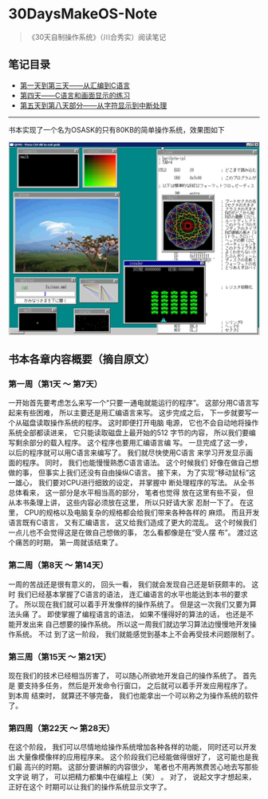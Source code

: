 # 30DaysMakeOS-Note
> 《30天自制操作系统》（川合秀实）阅读笔记

## 笔记目录

- [第一天到第三天——从汇编到C语言](./Note/01-03-Day-汇编到C语言.md)
- [第四天——C语言和画面显示的练习](./Note/04-Day-C语言和画面显示.md)
- [第五天到第八天部分——从字符显示到中断处理](./Note/05-08-Day-从字符显示初始化到中断处理.md)

---

书本实现了一个名为OSASK的只有80KB的简单操作系统，效果图如下

![](./Screen.png)

## 书本各章内容概要（摘自原文）

### 第一周（第1天 ～ 第7天）

一开始首先要考虑怎么来写一个“只要一通电就能运行的程序”。 这部分用C语言写
起来有些困难， 所以主要还是用汇编语言来写。
这步完成之后， 下一步就要写一个从磁盘读取操作系统的程序。 这时即便打开电脑
电源， 它也不会自动地将操作系统全部都读进来， 它只能读取磁盘上最开始的512
字节的内容， 所以我们要编写剩余部分的载入程序。 这个程序也要用汇编语言编
写。
一旦完成了这一步， 以后的程序就可以用C语言来编写了。 我们就尽快使用C语言
来学习开发显示画面的程序。 同时， 我们也能慢慢熟悉C语言语法。 这个时候我们
好像在做自己想做的事， 但事实上我们还没有自由操纵C语言。
接下来， 为了实现“移动鼠标”这一雄心， 我们要对CPU进行细致的设定， 并掌握中
断处理程序的写法。 从全书总体看来， 这一部分是水平相当高的部分， 笔者也觉得
放在这里有些不妥， 但从本书条理上讲， 这些内容必须放在这里， 所以只好请大家
忍耐一下了。 在这里， CPU的规格以及电脑复杂的规格都会给我们带来各种各样的
麻烦。 而且开发语言既有C语言， 又有汇编语言， 这又给我们造成了更大的混乱。
这个时候我们一点儿也不会觉得这是在做自己想做的事， 怎么看都像是在“受人摆
布”。
渡过这个痛苦的时期， 第一周就该结束了。

### 第二周（第8天 ～ 第14天）

一周的苦战还是很有意义的， 回头一看， 我们就会发现自己还是斩获颇丰的。 这时
我们已经基本掌握了C语言的语法， 连汇编语言的水平也能达到本书的要求了。
所以现在我们就可以着手开发像样的操作系统了。 但是这一次我们又要为算法头痛
了。 即使掌握了编程语言的语法， 如果不懂得好的算法的话， 也还是不能开发出来
自己想要的操作系统。 所以这一周我们就边学习算法边慢慢地开发操作系统。 不过
到了这一阶段， 我们就能感觉到基本上不会再受技术问题限制了。

### 第三周（第15天 ～ 第21天）

现在我们的技术已经相当厉害了， 可以随心所欲地开发自己的操作系统了。 首先是
要支持多任务， 然后是开发命令行窗口， 之后就可以着手开发应用程序了。 到本周
结束时， 就算还不够完备， 我们也能拿出一个可以称之为操作系统的软件了。

### 第四周（第22天 ～ 第28天）

在这个阶段， 我们可以尽情地给操作系统增加各种各样的功能， 同时还可以开发出
大量像模像样的应用程序来。 这个阶段我们已经能做得很好了， 这可能也是我们最
高兴的时期。 这部分要讲解的内容很少， 笔者也不用再煞费苦心地去写那些文字说
明了， 可以把精力都集中在编程上（笑） 。 对了， 说起文字才想起来， 正好在这个
时期可以让我们的操作系统显示文字了。